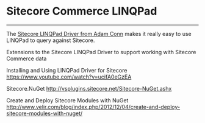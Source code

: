 # Sitecore Commerce LINQPad
---------------------------------------------

The [Sitecore LINQPad Driver from Adam Conn](http://www.sitecore.net/Learn/Blogs/Search.aspx?q=linqpad) makes it really easy to use LINQPad to query against Sitecore.

Extensions to the Sitecore LINQPad Driver to support working with Sitecore Commerce data


Installing and Using LINQPad Driver for Sitecore
https://www.youtube.com/watch?v=ucifA0eGzEA

Sitecore.NuGet
http://vsplugins.sitecore.net/Sitecore-NuGet.ashx

Create and Deploy Sitecore Modules with NuGet
http://www.velir.com/blog/index.php/2012/12/04/create-and-deploy-sitecore-modules-with-nuget/